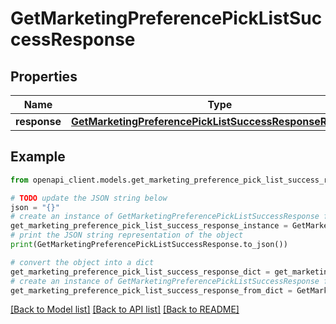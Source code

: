 # GetMarketingPreferencePickListSuccessResponse


## Properties

Name | Type | Description | Notes
------------ | ------------- | ------------- | -------------
**response** | [**GetMarketingPreferencePickListSuccessResponseResponse**](GetMarketingPreferencePickListSuccessResponseResponse.md) |  | 

## Example

```python
from openapi_client.models.get_marketing_preference_pick_list_success_response import GetMarketingPreferencePickListSuccessResponse

# TODO update the JSON string below
json = "{}"
# create an instance of GetMarketingPreferencePickListSuccessResponse from a JSON string
get_marketing_preference_pick_list_success_response_instance = GetMarketingPreferencePickListSuccessResponse.from_json(json)
# print the JSON string representation of the object
print(GetMarketingPreferencePickListSuccessResponse.to_json())

# convert the object into a dict
get_marketing_preference_pick_list_success_response_dict = get_marketing_preference_pick_list_success_response_instance.to_dict()
# create an instance of GetMarketingPreferencePickListSuccessResponse from a dict
get_marketing_preference_pick_list_success_response_from_dict = GetMarketingPreferencePickListSuccessResponse.from_dict(get_marketing_preference_pick_list_success_response_dict)
```
[[Back to Model list]](../README.md#documentation-for-models) [[Back to API list]](../README.md#documentation-for-api-endpoints) [[Back to README]](../README.md)


